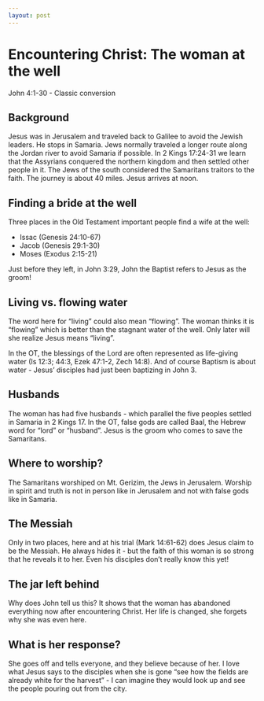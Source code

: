 ```yaml
---
layout: post
---
```

# Encountering Christ: The woman at the well

John 4:1-30 - Classic conversion

## Background

Jesus was in Jerusalem and traveled back to Galilee to avoid the Jewish leaders. He
stops in Samaria. Jews normally traveled a longer route along the Jordan river to
avoid Samaria if possible. In 2 Kings 17:24-31 we learn that the Assyrians
conquered the northern kingdom and then settled other people in it. The Jews of the
south considered the Samaritans traitors to the faith. The journey is about 40
miles. Jesus arrives at noon.

## Finding a bride at the well

Three places in the Old Testament important people find a wife at the well:
* Issac (Genesis 24:10-67)
* Jacob (Genesis 29:1-30)
* Moses (Exodus 2:15-21)

Just before they left, in John 3:29, John the Baptist refers to Jesus as the groom!

## Living vs. flowing water

The word here for “living” could also mean “flowing”. The woman thinks it is
“flowing” which is better than the stagnant water of the well. Only later will she
realize Jesus means “living”.

In the OT, the blessings of the Lord are often represented as life-giving water (Is
12:3; 44:3, Ezek 47:1-2, Zech 14:8). And of course Baptism is about water - Jesus’
disciples had just been baptizing in John 3.

## Husbands

The woman has had five husbands - which parallel the five peoples settled in
Samaria in 2 Kings 17. In the OT, false gods are called Baal, the Hebrew word for
“lord” or “husband”. Jesus is the groom who comes to save the Samaritans.

## Where to worship?

The Samaritans worshiped on Mt. Gerizim, the Jews in Jerusalem. Worship in spirit
and truth is not in person like in Jerusalem and not with false gods like in
Samaria.

## The Messiah

Only in two places, here and at his trial (Mark 14:61-62) does Jesus claim to be
the Messiah. He always hides it - but the faith of this woman is so strong that he
reveals it to her. Even his disciples don’t really know this yet!

## The jar left behind

Why does John tell us this? It shows that the woman has abandoned everything now
after encountering Christ. Her life is changed, she forgets why she was even here.

## What is her response?

She goes off and tells everyone, and they believe because of her. I love what Jesus
says to the disciples when she is gone “see how the fields are already white for
the harvest” - I can imagine they would look up and see the people pouring out from
the city.

